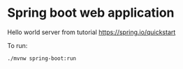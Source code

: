 # Spring boot web application

Hello world server from tutorial https://spring.io/quickstart

To run:

`./mvnw spring-boot:run`

